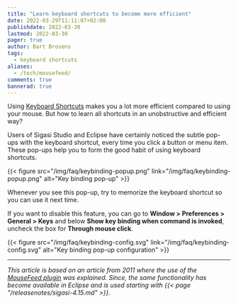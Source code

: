 ```yaml
---
title: "Learn keyboard shortcuts to become more efficient"
date: 2022-03-29T11:11:07+02:00
publishdate: 2022-03-30
lastmod: 2022-03-30
pager: true
author: Bart Brosens
tags:
  - keyboard shortcuts
aliases:
  - /tech/mousefeed/
comments: true
bannerad: true
---
```


Using [Keyboard Shortcuts](/manual/keyshortcuts) makes you a lot more efficient compared to using your mouse.
But how to learn all shortcuts in an unobstructive and efficient way?

Users of Sigasi Studio and Eclipse have certainly noticed the subtle pop-ups with the keyboard shortcut, every time you click a button or menu item.
These pop-ups help you to form the good habit of using keyboard shortcuts.

{{< figure src="/img/faq/keybinding-popup.png" link="/img/faq/keybinding-popup.png" alt="Key binding pop-up" >}}

Whenever you see this pop-up, try to memorize the keyboard shortcut so you can use it next time.

If you want to disable this feature, you can go to **Window > Preferences > General > Keys** and below **Show key binding when command is invoked**, uncheck the box for **Through mouse click**.

{{< figure src="/img/faq/keybinding-config.svg" link="/img/faq/keybinding-config.svg" alt="Key binding pop-up configuration" >}}

---

_This article is based on an article from 2011 where the use of the [MouseFeed plugin](https://github.com/heeckhau/mousefeed) was explained.
Since, the same functionality has become available in Eclipse and is used starting with {{< page "/releasenotes/sigasi-4.15.md" >}}._
